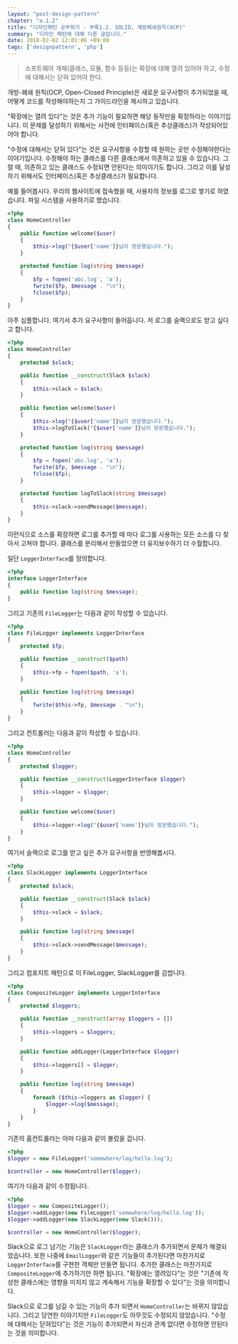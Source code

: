 ```yaml
---
layout: "post-design-pattern"
chapter: "a.1.2"
title: "디자인패턴 공부하기 - 부록1.2. SOLID, 계방폐쇄원칙(OCP)"
summary: "디자인 패턴에 대해 다룬 글입니다."
date: 2018-02-02 12:01:06 +09:00
tags: ['designpattern', 'php']
---
```


> 소프트웨어 개체(클래스, 모듈, 함수 등등)는 확장에 대해 열려 있어야 하고, 수정에 대해서는 닫혀 있어야 한다.

개방-폐쇄 원칙(OCP, Open-Closed Principle)은 새로운 요구사항이 추가되었을 때, 어떻게 코드를 작성해야하는지
그 가이드라인을 제시하고 있습니다.

"확장에는 열려 있다"는 것은 추가 기능이 필요하면 해당 동작만을 확장하라는 이야기입니다. 이 문제를 달성하기
위해서는 사전에 인터페이스(혹은 추상클래스)가 작성되어있어야 합니다.

"수정에 대해서는 닫혀 있다"는 것은 요구사항을 수정할 때 원하는 곳만 수정해야한다는 이야기입니다. 수정해야
하는 클래스를 다른 클래스에서 의존하고 있을 수 있습니다. 그럴 때, 의존하고 있는 클래스도 수정되면 안된다는
의미이기도 합니다. 그리고 이를 달성하기 위해서도 인터페이스(혹은 추상클래스)가 필요합니다.

예를 들어봅시다. 우리의 웹사이트에 접속했을 때, 사용자의 정보를 로그로 쌓기로 하였습니다. 파일 시스템을
사용하기로 했습니다.

```php
<?php
class HomeController
{
	public function welcome($user)
	{
		$this->log("{$user['name']}님이 방문했습니다.");
	}

	protected function log(string $message)
	{
		$fp = fopen('abc.log', 'a');
		fwrite($fp, $message . "\n");
		fclose($fp);
	}
}
```

아주 심플합니다. 여기서 추가 요구사항이 들어옵니다. 저 로그를 슬랙으로도 받고 싶다고 합니다.

```php
<?php
class HomeController
{
	protected $slack;

	public function __construct(Slack $slack)
	{
		$this->slack = $slack;
	}

	public function welcome($user)
	{
		$this->log("{$user['name']}님이 방문했습니다.");
		$this->logToSlack("{$user['name']}님이 방문했습니다.");
	}

	protected function log(string $message)
	{
		$fp = fopen('abc.log', 'a');
		fwrite($fp, $message . "\n");
		fclose($fp);
	}

	protected function logToSlack(string $message)
	{
		$this->slack->sendMessage($message);
	}
}
```

이런식으로 소스를 확장하면 로그를 추가할 때 마다 로그를 사용하는 모든 소스를 다 찾아서 고쳐야 합니다.
클래스를 분리해서 만들었으면 더 유지보수하기 더 수월합니다.

일단 `LoggerInterface`를 정의합니다.

```php
<?php
interface LoggerInterface
{
	public function log(string $message);
}
```

그리고 기존의 `FileLogger`는 다음과 같이 작성할 수 있습니다. 

```php
<?php
class FileLogger implements LoggerInterface
{
	protected $fp;

	public function __construct($path)
	{
		$this->fp = fopen($path, 'a');
	}

	public function log(string $message)
	{
		fwrite($this->fp, $message . "\n");
	}
}
```

그리고 컨트롤러는 다음과 같이 작성할 수 있습니다.

```php
<?php
class HomeController
{
	protected $logger;

	public function __construct(LoggerInterface $logger)
	{
		$this->logger = $logger;
	}

	public function welcome($user)
	{
		$this->logger->log("{$user['name']}님이 방문했습니다.");
	}
}
```

여기서 슬랙으로 로그를 받고 싶은 추가 요구사항을 반영해봅시다.

```php
<?php
class SlackLogger implements LoggerInterface
{
	protected $slack;

	public function __construct(Slack $slack)
	{
		$this->slack = $slack;
	}

	public function log(string $message)
	{
		$this->slack->sendMessage($message);
	}
}
```

그리고 컴포지트 패턴으로 이 FileLogger, SlackLogger를 감쌉니다.

```php
<?php
class CompositeLogger implements LoggerInterface
{
	protected $loggers;

	public function __construct(array $loggers = [])
	{
		$this->loggers = $loggers;
	}

	public function addLogger(LoggerInterface $logger)
	{
		$this->loggers[] = $logger;
	}

	public function log(string $message)
	{
		foreach ($this->loggers as $logger) {
			$logger->log($message);
		}
	}
}
```

기존의 홈컨트롤러는 아마 다음과 같이 불렀을 겁니다.

```php
<?php
$logger = new FileLogger('somewhere/log/hello.log');

$controller = new HomeController($logger);
```

여기가 다음과 같이 수정됩니다.

```php
<?php
$logger = new CompositeLogger();
$logger->addLogger(new FileLogger('somewhere/log/hello.log'));
$logger->addLogger(new SlackLogger(new Slack()));

$controller = new HomeController($logger);
```

Slack으로 로그 남기는 기능은 `SlackLogger`라는 클래스가 추가되면서 문제가 해결되었습니다. 또한 나중에
`EmailLogger`와 같은 기능들이 추가된다면 마찬가지로 `LoggerInterface`를 구현한 객체만 만들면 됩니다.
추가한 클래스는 마찬가지로 `CompositeLogger`에 추가하기만 하면 됩니다. "확장에는 열려있다"는 것은 "기존에
작성한 클래스에는 영향을 미치지 않고 계속해서 기능을 확장할 수 있다"는 것을 의미합니다.

Slack으로 로그를 남길 수 있는 기능이 추가 되면서 `HomeController`는 바뀌지 않았습니다. 그리고 당연한
이야기지만 `FileLogger`도 아무것도 수정되지 않았습니다. "수정에 대해서는 닫혀있다"는 것은 기능이 추가되면서
자신과 관계 없다면 수정하면 안된다는 것을 의미합니다. 
